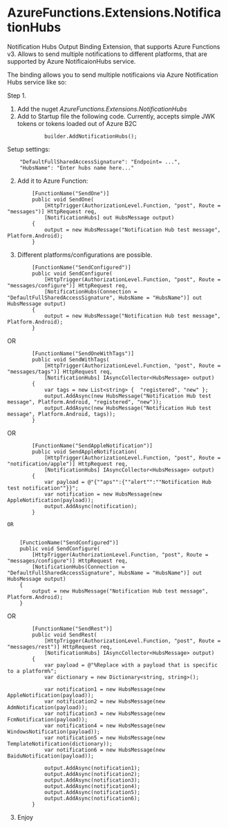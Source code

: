 # AzureFunctions.Extensions.NotificationHubs

Notification Hubs Output Binding Extension, that supports Azure Functions v3. Allows to send multiple notifications
to different platforms, that are supported by Azure NotificaionHubs service.

The binding allows you to send multiple notificaions via Azure Notification Hubs service like so:

Step 1.
1. Add the nuget *AzureFunctions.Extensions.NotificationHubs*
2. Add to Startup file the following code.  Currently, accepts simple JWK tokens or tokens loaded out of Azure B2C

```
            builder.AddNotificationHubs();

```
Setup settings:

```
    "DefaultFullSharedAccessSignature": "Endpoint= ...",
    "HubsName": "Enter hubs name here..."
```



2. Add it to Azure Function:

```
        [FunctionName("SendOne")]
        public void SendOne(
            [HttpTrigger(AuthorizationLevel.Function, "post", Route = "messages")] HttpRequest req,
            [NotificationHubs] out HubsMessage output)
        {
            output = new HubsMessage("Notification Hub test message", Platform.Android);
        }
```

3. Different platforms/configurations are possible.


```
        [FunctionName("SendConfigured")]
        public void SendConfigure(
            [HttpTrigger(AuthorizationLevel.Function, "post", Route = "messages/configure")] HttpRequest req,
            [NotificationHubs(Connection = "DefaultFullSharedAccessSignature", HubsName = "HubsName")] out HubsMessage output)
        {
            output = new HubsMessage("Notification Hub test message", Platform.Android);
        }
```

OR


```
        [FunctionName("SendOneWithTags")]
        public void SendWithTags(
            [HttpTrigger(AuthorizationLevel.Function, "post", Route = "messages/tags")] HttpRequest req,
            [NotificationHubs] IAsyncCollector<HubsMessage> output)
        {
            var tags = new List<string> {  "registered", "new" };
            output.AddAsync(new HubsMessage("Notification Hub test message", Platform.Android, "registered", "new"));
            output.AddAsync(new HubsMessage("Notification Hub test message", Platform.Android, tags));
        }
```


OR


```
        [FunctionName("SendAppleNotification")]
        public void SendAppleNotification(
            [HttpTrigger(AuthorizationLevel.Function, "post", Route = "notification/apple")] HttpRequest req,
            [NotificationHubs] IAsyncCollector<HubsMessage> output)
        {
            var payload = @"{""aps"":{""alert"":""Notification Hub test notification""}}";
            var notification = new HubsMessage(new AppleNotification(payload));
            output.AddAsync(notification);
        }
        
OR


```
        [FunctionName("SendConfigured")]
        public void SendConfigure(
            [HttpTrigger(AuthorizationLevel.Function, "post", Route = "messages/configure")] HttpRequest req,
            [NotificationHubs(Connection = "DefaultFullSharedAccessSignature", HubsName = "HubsName")] out HubsMessage output)
        {
            output = new HubsMessage("Notification Hub test message", Platform.Android);
        }
        
OR


```
        [FunctionName("SendRest")]
        public void SendRest(
            [HttpTrigger(AuthorizationLevel.Function, "post", Route = "messages/rest")] HttpRequest req,
            [NotificationHubs] IAsyncCollector<HubsMessage> output)
        {
            var payload = @"%Replace with a payload that is specific to a platform%";
            var dictionary = new Dictionary<string, string>();

            var notification1 = new HubsMessage(new AppleNotification(payload));
            var notification2 = new HubsMessage(new AdmNotification(payload));
            var notification3 = new HubsMessage(new FcmNotification(payload));
            var notification4 = new HubsMessage(new WindowsNotification(payload));
            var notification5 = new HubsMessage(new TemplateNotification(dictionary));
            var notification6 = new HubsMessage(new BaiduNotification(payload));

            output.AddAsync(notification1);
            output.AddAsync(notification2);
            output.AddAsync(notification3);
            output.AddAsync(notification4);
            output.AddAsync(notification5);
            output.AddAsync(notification6);
        }
```


3.  Enjoy




